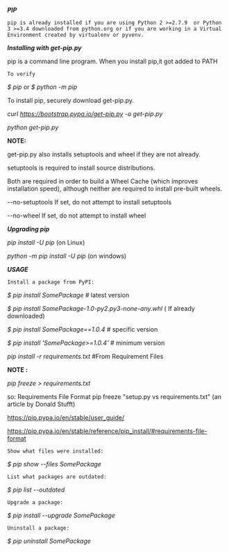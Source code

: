 **_PIP_**

`pip is already installed if you are using Python 2 >=2.7.9 
or Python 3 >=3.4 downloaded from python.org or if you are working in a Virtual Environment created by virtualenv or pyvenv.
`



_**Installing with get-pip.py**_

pip is a command line program. When you install pip,it got added to PATH
 
`To verify `

_$ pip <pip arguments>_
 or 
_$ python -m pip <pip arguments>_ 
 
To install pip, securely download get-pip.py. 

_curl https://bootstrap.pypa.io/get-pip.py -o get-pip.py_

_python get-pip.py_

**NOTE:**

get-pip.py also installs setuptools and wheel if they are not already. 

setuptools is required to install source distributions.
 
Both are required in order to build a Wheel Cache (which improves installation speed), although neither are required to install pre-built wheels.

--no-setuptools   If set, do not attempt to install setuptools

--no-wheel   If set, do not attempt to install wheel

_**Upgrading pip**_

_pip install -U pip_ (on Linux)

_python -m pip install -U pip_ (on windows)


_**USAGE**_

`Install a package from PyPI:`

_$ pip install SomePackage_   # latest version

_$ pip install SomePackage-1.0-py2.py3-none-any.whl_  ( If already downloaded)

_$ pip install SomePackage==1.0.4_     # specific version

_$ pip install 'SomePackage>=1.0.4'_     # minimum version

_pip install -r requirements.txt_  #From Requirement Files

**NOTE :**

_pip freeze > requirements.txt_


so:
Requirements File Format
pip freeze
"setup.py vs requirements.txt" (an article by Donald Stufft)

https://pip.pypa.io/en/stable/user_guide/

https://pip.pypa.io/en/stable/reference/pip_install/#requirements-file-format




`Show what files were installed:`

_$ pip show --files SomePackage_

`List what packages are outdated:`

_$ pip list --outdated_

`Upgrade a package:`

_$ pip install --upgrade SomePackage_

`Uninstall a package:`

_$ pip uninstall SomePackage_
